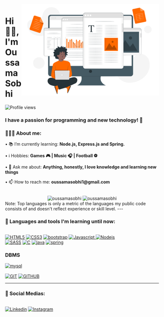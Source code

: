 <img align="right" src="https://raw.githubusercontent.com/gabrlcj/gabrlcj/2aa161dfb942e25ec84396721837dfccc98e08f2/Illustration.svg" alt="Illustration" title="Illustration Storyset" width=450/>
    
<h1 align="left">Hi 👋🏽, I'm Oussama Sobhi</h1>

![Profile views](https://gpvc.arturio.dev/oussamasobhi)

<h3 align="left">I have a passion for programming and new technology! 🚀</h3>

<div align="left">
    <h3>👨🏽‍💻 About me:</h3>
        <p>• 📚 I’m currently learning: <b> Node.js, Express.js and Spring.</b></p>
        <p>• ℹ️ Hobbies: <b>Games 🎮 | Music 🎧 | Football ⚽</b></p>
        <p>• 💬 Ask me about: <b>Anything, honestly, I love knowledge and learning new things</b></p>
        <p>• 📫 How to reach me: <b>oussamasobhi1@gmail.com</b></p>
</div><br>

<div align="center">
    <img height="155em" src="https://github-readme-stats.vercel.app/api?username=oussamasobhi&show_icons=true&theme=slateorange&title_color=f34213&text_color=0c0c0c&icon_color=0c0c0c&locale=en&hide_border=true&bg_color=bbb8b2" alt="oussamasobhi" />
    <img height="155em" src="https://github-readme-stats.vercel.app/api/top-langs?username=oussamasobhi&show_icons=true&theme=slateorange&title_color=f34213&text_color=0c0c0c&icon_color=0c0c0c&layout=compact&hide_border=true&bg_color=bbb8b2" alt="oussamasobhi" />
</div>
   Note: Top languages is only a metric of the languages my public code consists of and doesn't reflect experience or skill level. 
---

<div>
  <h3>🧰 Languages and tools I'm learning until now:</h3><br>
    <a href="https://"><img src="https://img.shields.io/static/v1?label=&message=HTML5&color=%23E34F26&style=for-the-badge&logo=html5&logoColor=whitesmoke" alt="HTML5"></a>
    <a href="https://"><img src="https://img.shields.io/static/v1?label=&message=CSS3&color=%231572B6&style=for-the-badge&logo=css3&logoColor=whitesmoke" alt="CSS3"></a>
     <a href="https://"><img src="https://img.shields.io/static/v1?label=&message=bootstrap&color=%23552d84&style=for-the-badge&logo=bootstrap&logoColor=whitesmoke" alt="bootstrap"></a>
     <a href="https://"><img src="https://img.shields.io/static/v1?label=&message=Javascript&color=%23F7DF1E&style=for-the-badge&logo=javascript&logoColor=grey" alt="Javascript"> </a>
    <a href="https://"><img src="https://img.shields.io/static/v1?label=&message=Node.js&color=%233178C6&style=for-the-badge&logo=node.js&logoColor=03256C" alt="Nodejs"></a>
    <br>
    <a href="https://"><img src="https://img.shields.io/static/v1?label=&message=Express.js&color=%23CC6699&style=for-the-badge&logo=express.js&logoColor=whitesmoke" alt="SASS"></a>
    <a href="https://"><img src="https://img.shields.io/static/v1?label=&message=C&color=%233178C6&style=for-the-badge&logo=c&logoColor=03256C" alt="C"></a>
    <a href="https://"><img src="https://img.shields.io/static/v1?label=&message=JAVA&color=%233178C6&style=for-the-badge&logo=java&logoColor=03256C" alt="java"></a>
    <a href="https://"><img src="https://img.shields.io/static/v1?label=&message=spring&color=%2361DAFB&style=for-the-badge&logo=spring&logoColor=grey" alt="spring"></a>
    <br>
    <h3>DBMS</h3>
    <a href="https://"><img src="https://img.shields.io/static/v1?label=&message=MySql&color=%23F05032&style=for-the-badge&logo=mysql&logoColor=whitesmoke" alt="mysql"></a>
    <br><br>
    <a href="https://"><img src="https://img.shields.io/static/v1?label=&message=GIT&color=%23F05032&style=for-the-badge&logo=git&logoColor=whitesmoke" alt="GIT"></a>
    <a href="https://"><img src="https://img.shields.io/static/v1?label=&message=GITHUB&color=%23181717&style=for-the-badge&logo=github&logoColor=whitesmoke" alt="GITHUB"></a>
   
</div>

___

<div>
  <h3>📱 Social Medias:</h3><br>
    <a href="https://www.linkedin.com/in/oussama-sobhi-3b5b2119a/" target="_blank"><img src="https://img.shields.io/static/v1?label=&message=Linkedin&color=0A66C2&style=for-the-badge&logo=linkedin&logoColor=whitesmoke" alt="Linkedin"></a>
    <a href="https://www.instagram.com/its_oussama_s/?hl=fr" target="_blank"><img src="https://img.shields.io/static/v1?label=&message=Instagram&color=lightpink&style=for-the-badge&logo=instagram&logoColor=black" alt="Instagram"></a>
</div>


